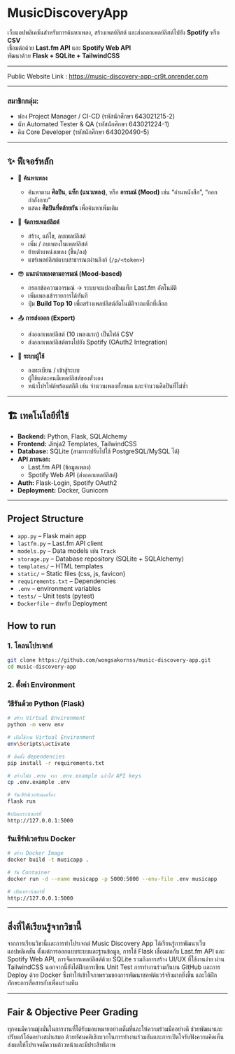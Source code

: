 # MusicDiscoveryApp

เว็บแอปพลิเคชันสำหรับการค้นหาเพลง, สร้างเพลย์ลิสต์ และส่งออกเพลย์ลิสต์ไปยัง **Spotify** หรือ **CSV**  
เชื่อมต่อด้วย **Last.fm API** และ **Spotify Web API**  
พัฒนาด้วย **Flask + SQLite + TailwindCSS**

---

Public Website Link : https://music-discovery-app-cr9t.onrender.com

---

### สมาชิกกลุ่ม:

- ฟอง Project Manager / CI-CD (รหัสนักศึกษา 643021215-2)
- นัท Automated Tester & QA (รหัสนักศึกษา 643021224-1)
- คิม Core Developer (รหัสนักศึกษา 643020490-5)

---

## ✨ ฟีเจอร์หลัก

- 🔎 **ค้นหาเพลง**
  - ค้นหาตาม **ศิลปิน**, **แท็ก (แนวเพลง)**, หรือ **อารมณ์ (Mood)** เช่น “อ่านหนังสือ”, “ออกกำลังกาย”
  - แสดง **ศิลปินที่คล้ายกัน** เพื่อค้นหาเพิ่มเติม

- 🎼 **จัดการเพลย์ลิสต์**
  - สร้าง, แก้ไข, ลบเพลย์ลิสต์
  - เพิ่ม / ลบเพลงในเพลย์ลิสต์
  - ย้ายตำแหน่งเพลง (ขึ้น/ลง)
  - แชร์เพลย์ลิสต์แบบสาธารณะผ่านลิงก์ (`/p/<token>`)

- 😎 **แนะนำเพลงตามอารมณ์ (Mood-based)**
  - กรอกข้อความอารมณ์ → ระบบจะแปลงเป็นแท็ก Last.fm อัตโนมัติ
  - เพิ่มเพลงเข้ารายการได้ทันที
  - ปุ่ม **Build Top 10** เพื่อสร้างเพลย์ลิสต์อัตโนมัติจากแท็กที่เลือก

- 📤 **การส่งออก (Export)**
  - ส่งออกเพลย์ลิสต์ (10 เพลงแรก) เป็นไฟล์ CSV
  - ส่งออกเพลย์ลิสต์ตรงไปยัง Spotify (OAuth2 Integration)

- 👤 **ระบบผู้ใช้**
  - ลงทะเบียน / เข้าสู่ระบบ
  - ผู้ใช้แต่ละคนมีเพลย์ลิสต์ของตัวเอง
  - หน้าโปรไฟล์พร้อมสถิติ เช่น จำนวนเพลงทั้งหมด และจำนวนศิลปินที่ไม่ซ้ำ

---

## 🏗️ เทคโนโลยีที่ใช้

- **Backend:** Python, Flask, SQLAlchemy  
- **Frontend:** Jinja2 Templates, TailwindCSS  
- **Database:** SQLite (สามารถปรับไปใช้ PostgreSQL/MySQL ได้)  
- **API ภายนอก:**  
  - Last.fm API (ข้อมูลเพลง)  
  - Spotify Web API (ส่งออกเพลย์ลิสต์)  
- **Auth:** Flask-Login, Spotify OAuth2  
- **Deployment:** Docker, Gunicorn  

---

## Project Structure
- `app.py` – Flask main app
- `lastfm.py` – Last.fm API client
- `models.py` – Data models เช่น `Track`
- `storage.py` – Database repository (SQLite + SQLAlchemy)
- `templates/` – HTML templates
- `static/` – Static files (css, js, favicon)
- `requirements.txt` – Dependencies
- `.env` – environment variables
- `tests/` – Unit tests (pytest)
- `Dockerfile` – สำหรับ Deployment

## How to run
### 1. โคลนโปรเจกต์
```bash
git clone https://github.com/wongsakornss/music-discovery-app.git
cd music-discovery-app
```
### 2. ตั้งค่า Environment
### วิธีรันด้วย Python (Flask)
```bash
# สร้าง Virtual Environment
python -m venv env

# เปิดใช้งาน Virtual Environment
env\Scripts\activate

# ติดตั้ง dependencies
pip install -r requirements.txt

# สร้างไฟล์ .env จาก .env.example แล้วใส่ API keys
cp .env.example .env

# รันเซิร์ฟเวอร์บนเครื่อง
flask run

#เปิดเบราว์เซอร์ที่
http://127.0.0.1:5000
```
### รันเซิร์ฟเวอร์บน Docker
```bash
# สร้าง Docker Image
docker build -t musicapp .

# รัน Container
docker run -d --name musicapp -p 5000:5000 --env-file .env musicapp

# เปิดเบราว์เซอร์ที่
http://127.0.0.1:5000
```

---

## สิ่งที่ได้เรียนรู้จากวิชานี้

จากการเรียนวิชานี้และการทำโปรเจกต์ Music Discovery App ได้เรียนรู้การพัฒนาเว็บแอปพลิเคชัน ตั้งแต่การออกแบบระบบและฐานข้อมูล, การใช้ Flask เชื่อมต่อกับ Last.fm API และ Spotify Web API, การจัดการเพลย์ลิสต์ด้วย SQLite รวมถึงการสร้าง UI/UX ที่ใช้งานง่าย ผ่าน TailwindCSS 
นอกจากนี้ยังได้ฝึกการเขียน Unit Test การทำงานร่วมกันบน GitHub และการ Deploy ด้วย Docker ซึ่งทำให้เข้าใจภาพรวมของการพัฒนาซอฟต์แวร์จริงมากยิ่งขึ้น และได้ฝึกทักษะการสื่อสารกับเพื่อนร่วมทีม

---

## Fair & Objective Peer Grading

ทุกคนมีความมุ่งมั่นในการงานที่ได้รับมอบหมายอย่างเต็มที่และให้ความร่วมมืออย่างดี ช่วยพัฒนาและปรับแก้โค้ดอย่างสม่ำเสมอ ด้วยทัศนคติเชิงบวกในการทำงานร่วมกันและการเปิดใจรับฟังความคิดเห็น ส่งผลให้โปรเจคมีความก้าวหน้าและมีประสิทธิภาพ
